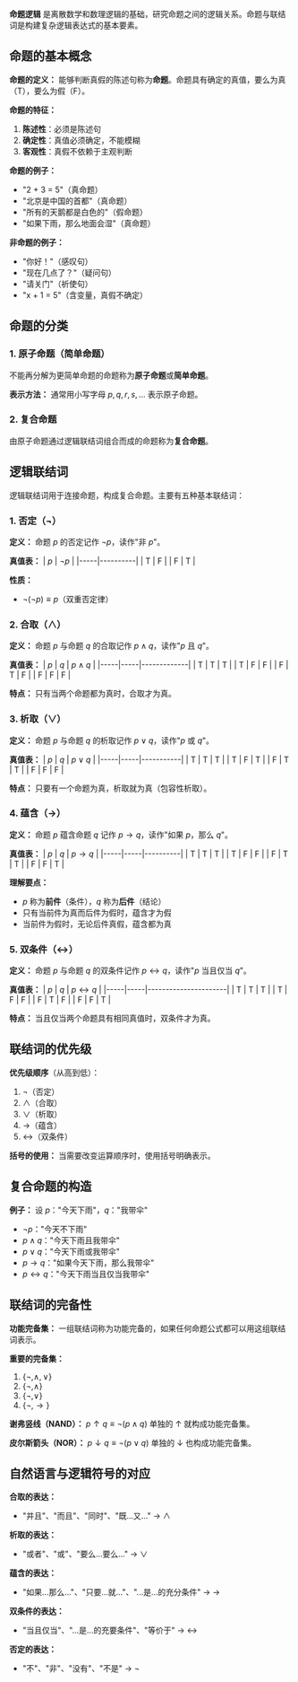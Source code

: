 **命题逻辑** 是离散数学和数理逻辑的基础，研究命题之间的逻辑关系。命题与联结词是构建复杂逻辑表达式的基本要素。

## 命题的基本概念

**命题的定义：**
能够判断真假的陈述句称为**命题**。命题具有确定的真值，要么为真（T），要么为假（F）。

**命题的特征：**
1. **陈述性**：必须是陈述句
2. **确定性**：真值必须确定，不能模糊
3. **客观性**：真假不依赖于主观判断

**命题的例子：**
- "2 + 3 = 5"（真命题）
- "北京是中国的首都"（真命题）
- "所有的天鹅都是白色的"（假命题）
- "如果下雨，那么地面会湿"（真命题）

**非命题的例子：**
- "你好！"（感叹句）
- "现在几点了？"（疑问句）
- "请关门"（祈使句）
- "x + 1 = 5"（含变量，真假不确定）

## 命题的分类

### 1. 原子命题（简单命题）
不能再分解为更简单命题的命题称为**原子命题**或**简单命题**。

**表示方法：**
通常用小写字母 $p, q, r, s, \ldots$ 表示原子命题。

### 2. 复合命题
由原子命题通过逻辑联结词组合而成的命题称为**复合命题**。

## 逻辑联结词

逻辑联结词用于连接命题，构成复合命题。主要有五种基本联结词：

### 1. 否定（¬）

**定义：**
命题 $p$ 的否定记作 $\neg p$，读作"非 $p$"。

**真值表：**
| $p$ | $\neg p$ |
|-----|----------|
| T   | F        |
| F   | T        |

**性质：**
- $\neg(\neg p) \equiv p$（双重否定律）

### 2. 合取（∧）

**定义：**
命题 $p$ 与命题 $q$ 的合取记作 $p \land q$，读作"$p$ 且 $q$"。

**真值表：**
| $p$ | $q$ | $p \land q$ |
|-----|-----|-------------|
| T   | T   | T           |
| T   | F   | F           |
| F   | T   | F           |
| F   | F   | F           |

**特点：**
只有当两个命题都为真时，合取才为真。

### 3. 析取（∨）

**定义：**
命题 $p$ 与命题 $q$ 的析取记作 $p \lor q$，读作"$p$ 或 $q$"。

**真值表：**
| $p$ | $q$ | $p \lor q$ |
|-----|-----|-----------|
| T   | T   | T         |
| T   | F   | T         |
| F   | T   | T         |
| F   | F   | F         |

**特点：**
只要有一个命题为真，析取就为真（包容性析取）。

### 4. 蕴含（→）

**定义：**
命题 $p$ 蕴含命题 $q$ 记作 $p \to q$，读作"如果 $p$，那么 $q$"。

**真值表：**
| $p$ | $q$ | $p \to q$ |
|-----|-----|----------|
| T   | T   | T        |
| T   | F   | F        |
| F   | T   | T        |
| F   | F   | T        |

**理解要点：**
- $p$ 称为**前件**（条件），$q$ 称为**后件**（结论）
- 只有当前件为真而后件为假时，蕴含才为假
- 当前件为假时，无论后件真假，蕴含都为真

### 5. 双条件（↔）

**定义：**
命题 $p$ 与命题 $q$ 的双条件记作 $p \leftrightarrow q$，读作"$p$ 当且仅当 $q$"。

**真值表：**
| $p$ | $q$ | $p \leftrightarrow q$ |
|-----|-----|----------------------|
| T   | T   | T                    |
| T   | F   | F                    |
| F   | T   | F                    |
| F   | F   | T                    |

**特点：**
当且仅当两个命题具有相同真值时，双条件才为真。

## 联结词的优先级

**优先级顺序**（从高到低）：
1. $\neg$（否定）
2. $\land$（合取）
3. $\lor$（析取）
4. $\to$（蕴含）
5. $\leftrightarrow$（双条件）

**括号的使用：**
当需要改变运算顺序时，使用括号明确表示。

## 复合命题的构造

**例子：**
设 $p$："今天下雨"，$q$："我带伞"

- $\neg p$："今天不下雨"
- $p \land q$："今天下雨且我带伞"
- $p \lor q$："今天下雨或我带伞"
- $p \to q$："如果今天下雨，那么我带伞"
- $p \leftrightarrow q$："今天下雨当且仅当我带伞"

## 联结词的完备性

**功能完备集：**
一组联结词称为功能完备的，如果任何命题公式都可以用这组联结词表示。

**重要的完备集：**
1. $\{\neg, \land, \lor\}$
2. $\{\neg, \land\}$
3. $\{\neg, \lor\}$
4. $\{\neg, \to\}$

**谢弗竖线（NAND）：**
$p \uparrow q \equiv \neg(p \land q)$
单独的 $\uparrow$ 就构成功能完备集。

**皮尔斯箭头（NOR）：**
$p \downarrow q \equiv \neg(p \lor q)$
单独的 $\downarrow$ 也构成功能完备集。

## 自然语言与逻辑符号的对应

**合取的表达：**
- "并且"、"而且"、"同时"、"既...又..." → $\land$

**析取的表达：**
- "或者"、"或"、"要么...要么..." → $\lor$

**蕴含的表达：**
- "如果...那么..."、"只要...就..."、"...是...的充分条件" → $\to$

**双条件的表达：**
- "当且仅当"、"...是...的充要条件"、"等价于" → $\leftrightarrow$

**否定的表达：**
- "不"、"非"、"没有"、"不是" → $\neg$